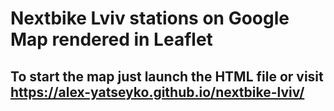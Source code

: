# Nextbike Lviv stations on Google Map rendered in Leaflet

## To start the map just launch the HTML file or visit https://alex-yatseyko.github.io/nextbike-lviv/